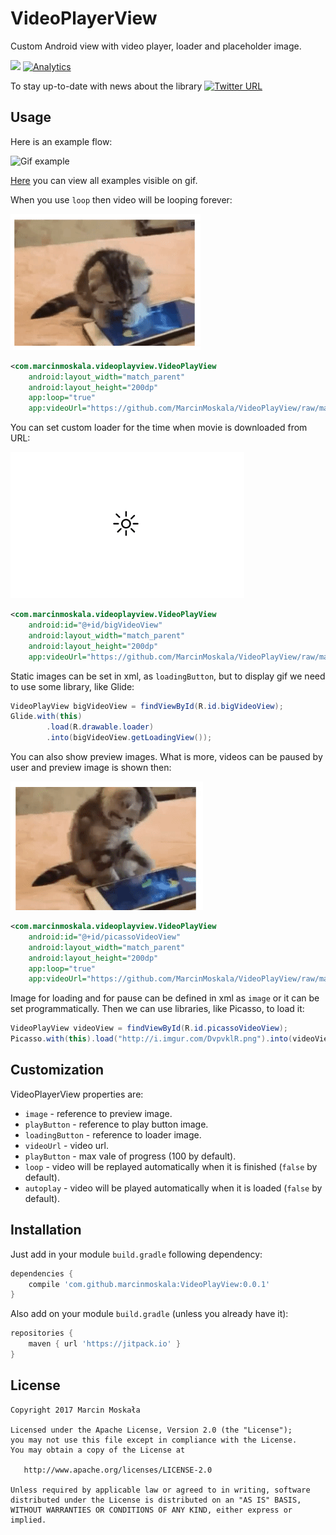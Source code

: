 # VideoPlayerView

Custom Android view with video player, loader and placeholder image.

[![](https://jitpack.io/v/marcinmoskala/VideoPlayView.svg)](https://jitpack.io/#marcinmoskala/VideoPlayView)
[![Analytics](https://ga-beacon.appspot.com/UA-92159206-4/main-page?pixel)](https://github.com/MarcinMoskala/VideoPlayView)


To stay up-to-date with news about the library [![Twitter URL](https://img.shields.io/twitter/url/https/twitter.com/fold_left.svg?style=social&label=Follow%20%40marcinmoskala)](https://twitter.com/marcinmoskala?ref_src=twsrc%5Etfw)

## Usage

Here is an example flow:

![Gif example](art/flow.gif)

[Here](https://github.com/MarcinMoskala/VideoPlayView/blob/master/app/src/main/res/layout/activity_sample.xml) you can view all examples visible on gif.

When you use `loop` then video will be looping forever:

![Img1](art/loop.gif)

```xml
<com.marcinmoskala.videoplayview.VideoPlayView
    android:layout_width="match_parent"
    android:layout_height="200dp"
    app:loop="true"
    app:videoUrl="https://github.com/MarcinMoskala/VideoPlayView/raw/master/videos/cat1.mp4" />
```

You can set custom loader for the time when movie is downloaded from URL:

![Img1](art/loading.gif)

```xml
<com.marcinmoskala.videoplayview.VideoPlayView
    android:id="@+id/bigVideoView"
    android:layout_width="match_parent"
    android:layout_height="200dp"
    app:videoUrl="https://github.com/MarcinMoskala/VideoPlayView/raw/master/videos/gdg.mp4" />
```

Static images can be set in xml, as `loadingButton`, but to display gif we need to use some library, like Glide:

```java
VideoPlayView bigVideoView = findViewById(R.id.bigVideoView);
Glide.with(this)
        .load(R.drawable.loader)
        .into(bigVideoView.getLoadingView());
```

You can also show preview images. What is more, videos can be paused by user and preview image is shown then:

![Img1](art/pause.gif)

```xml
<com.marcinmoskala.videoplayview.VideoPlayView
    android:id="@+id/picassoVideoView"
    android:layout_width="match_parent"
    android:layout_height="200dp"
    app:loop="true"
    app:videoUrl="https://github.com/MarcinMoskala/VideoPlayView/raw/master/videos/cat1.mp4" />
```

Image for loading and for pause can be defined in xml as `image` or it can be set programmatically. Then we can use libraries, like Picasso, to load it:

```java
VideoPlayView videoView = findViewById(R.id.picassoVideoView);
Picasso.with(this).load("http://i.imgur.com/DvpvklR.png").into(videoView.getImageView());
```

## Customization

VideoPlayerView properties are:
* `image` - reference to preview image.
* `playButton` - reference to play button image.
* `loadingButton` - reference to loader image.
* `videoUrl` - video url.
* `playButton` - max vale of progress (100 by default).
* `loop` - video will be replayed automatically when it is finished (`false` by default).
* `autoplay` - video will be played automatically when it is loaded (`false` by default).

## Installation

Just add in your module `build.gradle` following dependency:

```groovy
dependencies {
    compile 'com.github.marcinmoskala:VideoPlayView:0.0.1'
}
```

Also add on your module `build.gradle` (unless you already have it):

```groovy
repositories {
    maven { url 'https://jitpack.io' }
}
```

License
-------

    Copyright 2017 Marcin Moskała

    Licensed under the Apache License, Version 2.0 (the "License");
    you may not use this file except in compliance with the License.
    You may obtain a copy of the License at

       http://www.apache.org/licenses/LICENSE-2.0

    Unless required by applicable law or agreed to in writing, software
    distributed under the License is distributed on an "AS IS" BASIS,
    WITHOUT WARRANTIES OR CONDITIONS OF ANY KIND, either express or implied.
